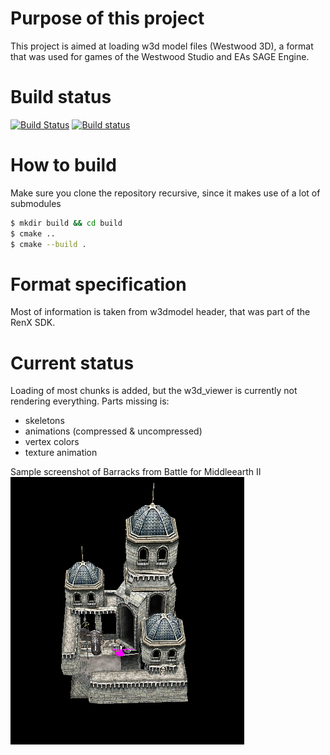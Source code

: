 # Purpose of this project
This project is aimed at loading w3d model files (Westwood 3D), a format that was used for games of the Westwood Studio and 
EAs SAGE Engine.

# Build status
[![Build Status](https://travis-ci.org/feliwir/libw3d.svg?branch=master)](https://travis-ci.org/feliwir/libw3d)
[![Build status](https://ci.appveyor.com/api/projects/status/h8a7c8wpgtxpryvw?svg=true)](https://ci.appveyor.com/project/feliwir/libw3d)

# How to build
Make sure you clone the repository recursive, since it makes use of a lot of submodules

```sh
$ mkdir build && cd build
$ cmake ..
$ cmake --build .
```

# Format specification
Most of information is taken from w3dmodel header, that was part of the RenX SDK.

# Current status
Loading of most chunks is added, but the w3d_viewer is currently not rendering everything.
Parts missing is:
- skeletons
- animations (compressed & uncompressed)
- vertex colors
- texture animation

Sample screenshot of Barracks from Battle for Middleearth II
![Image of Gondor Barracks](img/barracks.png)